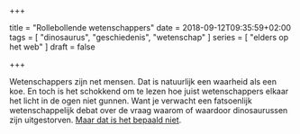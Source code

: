 +++

title = "Rollebollende wetenschappers"
date = 2018-09-12T09:35:59+02:00 
tags = [ "dinosaurus", "geschiedenis", "wetenschap" ] 
series = [ "elders op het web" ] 
draft = false

+++

Wetenschappers zijn net mensen. Dat is natuurlijk een waarheid als een koe. En toch is het schokkend om te lezen hoe juist wetenschappers elkaar het licht in de ogen niet gunnen. Want je verwacht een fatsoenlijk wetenschappelijk debat over de vraag waarom of waardoor dinosaurussen zijn uitgestorven. [Maar dat is het bepaald niet](https://www.theatlantic.com/magazine/archive/2018/09/dinosaur-extinction-debate/565769/).